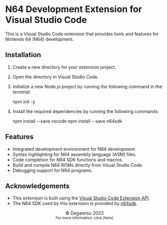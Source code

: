 # N64 Development Extension for Visual Studio Code

This is a Visual Studio Code extension that provides tools and features for Nintendo 64 (N64) development.

## Installation

1. Create a new directory for your extension project.
2. Open the directory in Visual Studio Code.
3. Initialize a new Node.js project by running the following command in the terminal:

   npm init -y

4. Install the required dependencies by running the following commands:

   npm install --save vscode
   npm install --save n64sdk

## Features

- Integrated development environment for N64 development.
- Syntax highlighting for N64 assembly language (ASM) files.
- Code completion for N64 SDK functions and macros.
- Build and compile N64 ROMs directly from Visual Studio Code.
- Debugging support for N64 programs.

## Acknowledgements

- This extension is built using the [Visual Studio Code Extension API](https://code.visualstudio.com/api).
- The N64 SDK used by this extension is provided by [n64sdk](https://www.n64devkit.org/).

<center>© Degamisu 2023</center>
<center><small>For more information, click [here]</small><center>